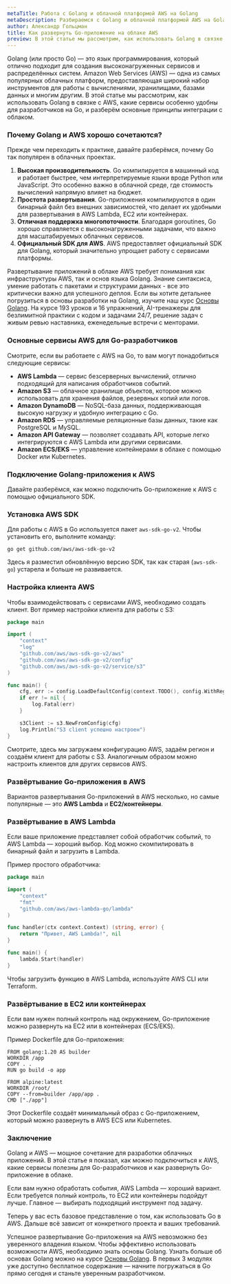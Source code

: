 ```yaml
---
metaTitle: Работа с Golang и облачной платформой AWS на Golang
metaDescription: Разбираемся c Golang и облачной платформой AWS на Golang
author: Александр Гольцман
title: Как развернуть Go-приложение на облаке AWS
preview: В этой статье мы рассмотрим, как использовать Golang в связке с AWS, какие сервисы особенно удобны для разработчиков на Go, и разберём основные принципы интеграции с облаком.
---
```


Golang (или просто Go) — это язык программирования, который отлично подходит для создания высоконагруженных сервисов и распределённых систем. Amazon Web Services (AWS) — одна из самых популярных облачных платформ, предоставляющая широкий набор инструментов для работы с вычислениями, хранилищами, базами данных и многим другим. В этой статье мы рассмотрим, как использовать Golang в связке с AWS, какие сервисы особенно удобны для разработчиков на Go, и разберём основные принципы интеграции с облаком.

### Почему Golang и AWS хорошо сочетаются?

Прежде чем переходить к практике, давайте разберёмся, почему Go так популярен в облачных проектах.

1. **Высокая производительность**. Go компилируется в машинный код и работает быстрее, чем интерпретируемые языки вроде Python или JavaScript. Это особенно важно в облачной среде, где стоимость вычислений напрямую влияет на бюджет.
2. **Простота развертывания**. Go-приложения компилируются в один бинарный файл без внешних зависимостей, что делает их удобными для развертывания в AWS Lambda, EC2 или контейнерах.
3. **Отличная поддержка многопоточности**. Благодаря goroutines, Go хорошо справляется с высоконагруженными задачами, что важно для масштабируемых облачных сервисов.
4. **Официальный SDK для AWS**. AWS предоставляет официальный SDK для Golang, который значительно упрощает работу с сервисами платформы.

Развертывание приложений в облаке AWS требует понимания как инфраструктуры AWS, так и основ языка Golang. Знание синтаксиса, умение работать с пакетами и структурами данных - все это критически важно для успешного деплоя. Если вы хотите детальнее погрузиться в основы разработки на Golang, изучите наш курс [Основы Golang](https://purpleschool.ru/course/go-basics?utm_source=knowledgebase&utm_medium=text&utm_campaign=kak_razvernut_go_prilozhenie_na_oblake_aws). На курсе 193 уроков и 16 упражнений, AI-тренажеры для безлимитной практики с кодом и задачами 24/7, решение задач с живым ревью наставника, еженедельные встречи с менторами.

### Основные сервисы AWS для Go-разработчиков

Смотрите, если вы работаете с AWS на Go, то вам могут понадобиться следующие сервисы:

- **AWS Lambda** — сервис безсерверных вычислений, отлично подходящий для написания обработчиков событий.
- **Amazon S3** — облачное хранилище объектов, которое можно использовать для хранения файлов, резервных копий или логов.
- **Amazon DynamoDB** — NoSQL-база данных, поддерживающая высокую нагрузку и удобную интеграцию с Go.
- **Amazon RDS** — управляемые реляционные базы данных, такие как PostgreSQL и MySQL.
- **Amazon API Gateway** — позволяет создавать API, которые легко интегрируются с AWS Lambda или другими сервисами.
- **Amazon ECS/EKS** — управление контейнерами в облаке с помощью Docker или Kubernetes.

### Подключение Golang-приложения к AWS

Давайте разберёмся, как можно подключить Go-приложение к AWS с помощью официального SDK.

### Установка AWS SDK

Для работы с AWS в Go используется пакет `aws-sdk-go-v2`. Чтобы установить его, выполните команду:

```
go get github.com/aws/aws-sdk-go-v2
```

Здесь я разместил обновлённую версию SDK, так как старая (`aws-sdk-go`) устарела и больше не развивается.

### Настройка клиента AWS

Чтобы взаимодействовать с сервисами AWS, необходимо создать клиент. Вот пример настройки клиента для работы с S3:

```go
package main

import (
    "context"
    "log"
    "github.com/aws/aws-sdk-go-v2/aws"
    "github.com/aws/aws-sdk-go-v2/config"
    "github.com/aws/aws-sdk-go-v2/service/s3"
)

func main() {
    cfg, err := config.LoadDefaultConfig(context.TODO(), config.WithRegion("us-west-2"))
    if err != nil {
        log.Fatal(err)
    }

    s3Client := s3.NewFromConfig(cfg)
    log.Println("S3 client успешно настроен")
}
```

Смотрите, здесь мы загружаем конфигурацию AWS, задаём регион и создаём клиент для работы с S3. Аналогичным образом можно настроить клиентов для других сервисов AWS.

### Развёртывание Go-приложения в AWS

Вариантов развертывания Go-приложений в AWS несколько, но самые популярные — это **AWS Lambda** и **EC2/контейнеры**.

### Развёртывание в AWS Lambda

Если ваше приложение представляет собой обработчик событий, то AWS Lambda — хороший выбор. Код можно скомпилировать в бинарный файл и загрузить в Lambda.

Пример простого обработчика:

```go
package main

import (
    "context"
    "fmt"
    "github.com/aws/aws-lambda-go/lambda"
)

func handler(ctx context.Context) (string, error) {
    return "Привет, AWS Lambda!", nil
}

func main() {
    lambda.Start(handler)
}
```

Чтобы загрузить функцию в AWS Lambda, используйте AWS CLI или Terraform.

### Развёртывание в EC2 или контейнерах

Если вам нужен полный контроль над окружением, Go-приложение можно развернуть на EC2 или в контейнерах (ECS/EKS).

Пример Dockerfile для Go-приложения:

```
FROM golang:1.20 AS builder
WORKDIR /app
COPY . .
RUN go build -o app

FROM alpine:latest
WORKDIR /root/
COPY --from=builder /app/app .
CMD ["./app"]
```

Этот Dockerfile создаёт минимальный образ с Go-приложением, который можно развернуть в AWS ECS или Kubernetes.

### Заключение

Golang и AWS — мощное сочетание для разработки облачных приложений. В этой статье я показал, как можно подключиться к AWS, какие сервисы полезны для Go-разработчиков и как развернуть Go-приложение в облаке.

Если вам нужно обработать события, AWS Lambda — хороший вариант. Если требуется полный контроль, то EC2 или контейнеры подойдут лучше. Главное — выбирать подходящий инструмент под задачу.

Теперь у вас есть базовое представление о том, как использовать Go в AWS. Дальше всё зависит от конкретного проекта и ваших требований.

Успешное развертывание Go-приложения на AWS невозможно без уверенного владения языком. Чтобы эффективно использовать возможности AWS, необходимо знать основы Golang. Узнать больше об основах Golang можно на курсе [Основы Golang](https://purpleschool.ru/course/go-basics?utm_source=knowledgebase&utm_medium=text&utm_campaign=kak_razvernut_go_prilozhenie_na_oblake_aws). В первых 3 модулях уже доступно бесплатное содержание — начните погружаться в Go прямо сегодня и станьте уверенным разработчиком.

